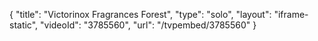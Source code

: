 {
    "title": "Victorinox Fragrances Forest",
    "type": "solo",
    "layout": "iframe-static",
    "videoId": "3785560",
    "url": "\/tvpembed\/3785560"
}